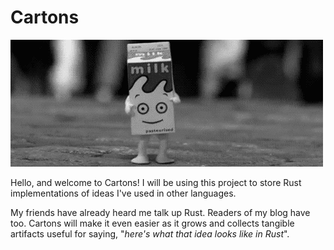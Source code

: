 # Cartons

![Animation of a happy milk carton doing a little jig](carton.gif)

Hello, and welcome to Cartons! I will be using this project to store Rust implementations of ideas I've used in other languages. 

My friends have already heard me talk up Rust. Readers of my blog have too. Cartons will make it even easier as it grows and collects tangible artifacts useful for saying, "_here's what that idea looks like in Rust_".

